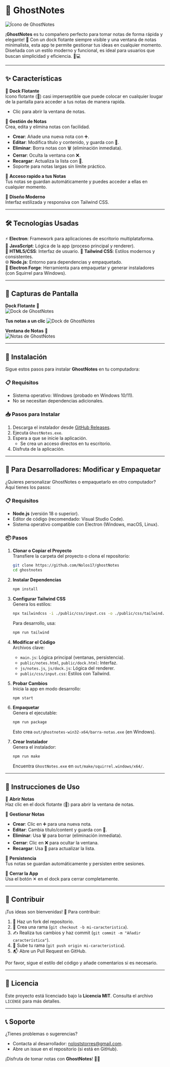 # 📝 GhostNotes
![Ícono de GhostNotes](image/icon.png)

¡**GhostNotes** es tu compañero perfecto para tomar notas de forma rápida y elegante! 🚀 Con un dock flotante siempre visible y una ventana de notas minimalista, esta app te permite gestionar tus ideas en cualquier momento. Diseñada con un estilo moderno y funcional, es ideal para usuarios que buscan simplicidad y eficiencia. 🎨💻

---

## ✨ Características

📍 **Dock Flotante**  
Icono flotante (📝) casi imperseptible que puede colocar en cualquier lougar de la pantalla para acceder a tus notas de manera rapida.  
- Clic para abrir la ventana de notas.  


📝 **Gestión de Notas**  
Crea, edita y elimina notas con facilidad.  
- **Crear**: Añade una nueva nota con ➕.  
- **Editar**: Modifica título y contenido, y guarda con 💾.  
- **Eliminar**: Borra notas con 🗑️ (eliminación inmediata).  
- **Cerrar**: Oculta la ventana con ❌.  
- **Recargar**: Actualiza la lista con 🔄.  
- Soporte para notas largas sin límite práctico.

💾 **Acceso rapido a tus Notas**  
Tus notas se guardan automáticamente y puedes acceder a ellas en cualquier momento.

🎨 **Diseño Moderno**  
Interfaz estilizada y responsiva con Tailwind CSS.

---

## 🛠️ Tecnologías Usadas

⚡ **Electron**: Framework para aplicaciones de escritorio multiplataforma.  
📜 **JavaScript**: Lógica de la app (proceso principal y renderer).  
🎨 **HTML5/CSS**: Interfaz de usuario. 
💅 **Tailwind CSS**: Estilos modernos y consistentes.  
🌐 **Node.js**: Entorno para dependencias y empaquetado.  
🔧 **Electron Forge**: Herramienta para empaquetar y generar instaladores (con Squirrel para Windows).  

---

## 📸 Capturas de Pantalla

**Dock Flotante** 📍  
![Dock de GhostNotes](image/flotante.png)

**Tus notas a un clic**
![Dock de GhostNotes](image/iconflotante.png)

**Ventana de Notas** 📝  
![Notas de GhostNotes](image/notes.png)


---

## 🔧 Instalación

Sigue estos pasos para instalar **GhostNotes** en tu computadora:

### 📋 Requisitos
- Sistema operativo: Windows (probado en Windows 10/11).  
- No se necesitan dependencias adicionales.

### 📥 Pasos para Instalar
1. Descarga el instalador desde [GitHub Releases](https://github.com/Nolos17/ghostNotes/releases/tag/v1.0.0). 
2. Ejecuta `GhostNotes.exe`.  
3. Espera a que se inicie la aplicación.  
   - Se crea un acceso directos en tu escritorio.  
4. Disfruta de la aplicación.

---

## 🚀 Para Desarrolladores: Modificar y Empaquetar

¿Quieres personalizar GhostNotes o empaquetarlo en otro computador? Aquí tienes los pasos:

### 📋 Requisitos
- **Node.js** (versión 18 o superior).  
- Editor de código (recomendado: Visual Studio Code).  
- Sistema operativo compatible con Electron (Windows, macOS, Linux).

### 📦 Pasos
1. **Clonar o Copiar el Proyecto**  
   Transfiere la carpeta del proyecto o clona el repositorio:  
   ```bash
   git clone https://github.com/Nolos17/ghostNotes
   cd ghostnotes
   ```

2. **Instalar Dependencias**  
   ```bash
   npm install
   ```

3. **Configurar Tailwind CSS**  
   Genera los estilos:  
   ```bash
   npx tailwindcss -i ./public/css/input.css -o ./public/css/tailwind.css
   ```  
   Para desarrollo, usa:  
   ```bash
   npm run tailwind
   ```

4. **Modificar el Código**  
   Archivos clave:  
   - `main.js`: Lógica principal (ventanas, persistencia).  
   - `public/notes.html`, `public/dock.html`: Interfaz.  
   - `js/notes.js`, `js/dock.js`: Lógica del renderer.  
   - `public/css/input.css`: Estilos con Tailwind.

5. **Probar Cambios**  
   Inicia la app en modo desarrollo:  
   ```bash
   npm start
   ```

6. **Empaquetar**  
   Genera el ejecutable:  
   ```bash
   npm run package
   ```  
   Esto crea `out/ghostnotes-win32-x64/barra-notas.exe` (en Windows).

7. **Crear Instalador**  
   Genera el instalador:  
   ```bash
   npm run make
   ```  
   Encuentra `GhostNotes.exe` en `out/make/squirrel.windows/x64/`.

---

## 🎯 Instrucciones de Uso

📍 **Abrir Notas**  
Haz clic en el dock flotante (📝) para abrir la ventana de notas.

📝 **Gestionar Notas**  
- **Crear**: Clic en ➕ para una nueva nota.  
- **Editar**: Cambia título/content y guarda con 💾.  
- **Eliminar**: Usa 🗑️ para borrar (eliminación inmediata).  
- **Cerrar**: Clic en ❌ para ocultar la ventana.  
- **Recargar**: Usa 🔄 para actualizar la lista.

💾 **Persistencia**  
Tus notas se guardan automáticamente y persisten entre sesiones.

🚪 **Cerrar la App**  
Usa el botón ✕ en el dock para cerrar completamente.

---

## 🤝 Contribuir

¡Tus ideas son bienvenidas! 🌟 Para contribuir:  
1. 🍴 Haz un fork del repositorio.  
2. 🌱 Crea una rama (`git checkout -b mi-caracteristica`).  
3. ✍️ Realiza tus cambios y haz commit (`git commit -m "Añadir característica"`).  
4. 🚀 Sube tu rama (`git push origin mi-caracteristica`).  
5. 📬 Abre un Pull Request en GitHub.  

Por favor, sigue el estilo del código y añade comentarios si es necesario.

---

## 📜 Licencia

Este proyecto está licenciado bajo la **Licencia MIT**. Consulta el archivo `LICENSE` para más detalles.

---

## 📞 Soporte

¿Tienes problemas o sugerencias?  
- Contacta al desarrollador: [noloststorres@gmail.com](noloststorres@gmail.com).  
- Abre un issue en el repositorio (si está en GitHub).

¡Disfruta de tomar notas con **GhostNotes**! 📝✨